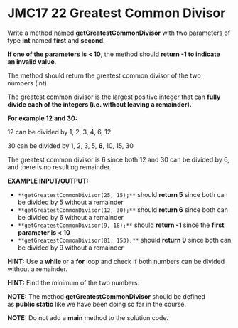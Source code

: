 # JMC17 22 Greatest Common Divisor

Write a method named **getGreatestCommonDivisor** with two parameters of type **int** named **first** and **second**. 

**If one of the parameters is < 10**, the method should **return -1 to indicate an invalid value**.

The method should return the greatest common divisor of the two numbers (int).

The greatest common divisor is the largest positive integer that can **fully divide each of the integers (i.e. without leaving a remainder).**


**For example 12 and 30:**

12 can be divided by 1, 2, 3, 4, 6, 12

30 can be divided by 1, 2, 3, 5, **6**, 10, 15, 30

The greatest common divisor is 6 since both 12 and 30 can be divided by 6, and there is no resulting remainder.


**EXAMPLE INPUT/OUTPUT:**

- `**getGreatestCommonDivisor(25, 15);**` should **return 5** since both can be divided by 5 without a remainder
- `**getGreatestCommonDivisor(12, 30);**` should **return 6** since both can be divided by 6 without a remainder
- `**getGreatestCommonDivisor(9, 18);**` should **return -1** since the **first parameter is < 10**
- `**getGreatestCommonDivisor(81, 153);**` should **return 9** since both can be divided by 9 without a remainder


**HINT:** Use a **while** or a **for** loop and check if both numbers can be divided without a remainder.

**HINT:** Find the minimum of the two numbers.


**NOTE:** The method **getGreatestCommonDivisor​** should be defined as **public static** like we have been doing so far in the course.

**NOTE:** Do not add a **main** method to the solution code.
